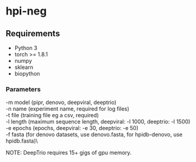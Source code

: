 # hpi-neg

## Requirements
* Python 3
* torch >= 1.8.1
* numpy
* sklearn
* biopython

### Parameters
-m model (pipr, denovo, deepviral, deeptrio)\
-n name (experiment name, required for log files)\
-t file (training file eg a csv, required)\
-l length (maximum sequence length, deepviral: -l 1000, deeptrio: -l 1500)\
-e epochs (epochs, deepviral: -e 30, deeptrio: -e 50)\
-f fasta (for denovo datasets, use denovo.fasta, for hpidb-denovo, use hpidb.fasta)\

NOTE: DeepTrio requires 15+ gigs of gpu memory.
